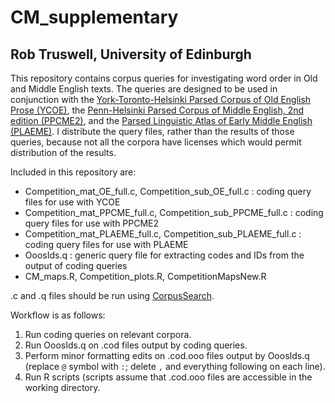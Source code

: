 # CM_supplementary

## Rob Truswell, University of Edinburgh

This repository contains corpus queries for investigating word order in Old and Middle English texts. The queries are designed to be used in conjunction with the [York-Toronto-Helsinki Parsed Corpus of Old English Prose (YCOE)](https://www-users.york.ac.uk/~lang22/YCOE/YcoeHome.htm), the [Penn-Helsinki Parsed Corpus of Middle English, 2nd edition (PPCME2)](https://www.ling.upenn.edu/hist-corpora/PPCME2-RELEASE-4/), and the [Parsed Linguistic Atlas of Early Middle English (PLAEME)](https://github.com/rtruswell/PLAEME_current).  I distribute the query files, rather than the results of those queries, because not all the corpora have licenses which would permit distribution of the results.

Included in this repository are:

* Competition_mat_OE_full.c, Competition_sub_OE_full.c : coding query files for use with YCOE
* Competition_mat_PPCME_full.c, Competition_sub_PPCME_full.c : coding query files for use with PPCME2
* Competition_mat_PLAEME_full.c, Competition_sub_PLAEME_full.c : coding query files for use with PLAEME
* OoosIds.q : generic query file for extracting codes and IDs from the output of coding queries
* CM_maps.R, Competition_plots.R, CompetitionMapsNew.R

.c and .q files should be run using [CorpusSearch](http://corpussearch.sourceforge.net).

Workflow is as follows:

1. Run coding queries on relevant corpora.
2. Run OoosIds.q on .cod files output by coding queries.
3. Perform minor formatting edits on .cod.ooo files output by OoosIds.q (replace `@` symbol with `:`; delete `,` and everything following on each line).
4. Run R scripts (scripts assume that .cod.ooo files are accessible in the working directory.
